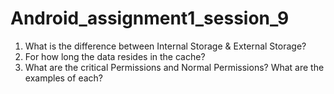 # Android_assignment1_session_9
1) What is the difference between Internal Storage & External Storage?
2) For how long the data resides in the cache?
3) What are the critical Permissions and Normal Permissions? What are the examples of each?

